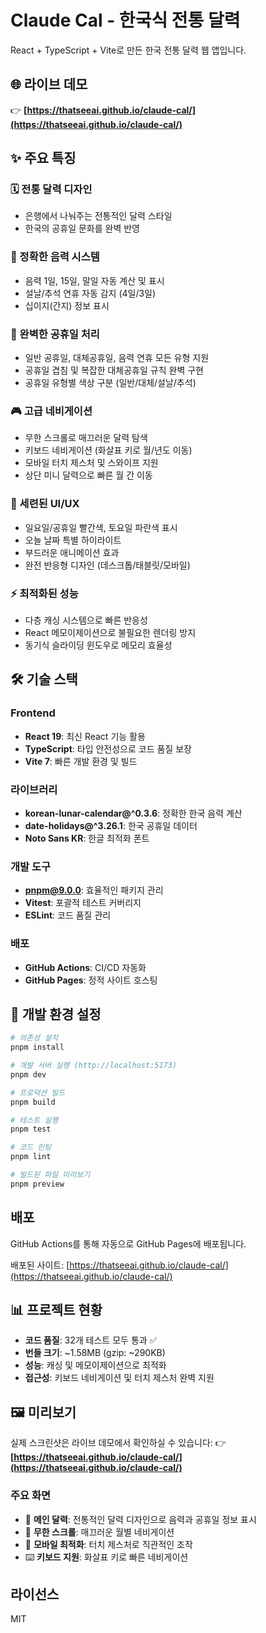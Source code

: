 # Claude Cal - 한국식 전통 달력

React + TypeScript + Vite로 만든 한국 전통 달력 웹 앱입니다.

## 🌐 라이브 데모

👉 **[https://thatseeai.github.io/claude-cal/](https://thatseeai.github.io/claude-cal/)**

## ✨ 주요 특징

### 🗓️ 전통 달력 디자인
- 은행에서 나눠주는 전통적인 달력 스타일
- 한국의 공휴일 문화를 완벽 반영

### 🌙 정확한 음력 시스템
- 음력 1일, 15일, 말일 자동 계산 및 표시
- 설날/추석 연휴 자동 감지 (4일/3일)
- 십이지(간지) 정보 표시

### 🎌 완벽한 공휴일 처리
- 일반 공휴일, 대체공휴일, 음력 연휴 모든 유형 지원
- 공휴일 겹침 및 복잡한 대체공휴일 규칙 완벽 구현
- 공휴일 유형별 색상 구분 (일반/대체/설날/추석)

### 🎮 고급 네비게이션
- 무한 스크롤로 매끄러운 달력 탐색
- 키보드 네비게이션 (화살표 키로 월/년도 이동)
- 모바일 터치 제스처 및 스와이프 지원
- 상단 미니 달력으로 빠른 월 간 이동

### 🎨 세련된 UI/UX
- 일요일/공휴일 빨간색, 토요일 파란색 표시
- 오늘 날짜 특별 하이라이트
- 부드러운 애니메이션 효과
- 완전 반응형 디자인 (데스크톱/태블릿/모바일)

### ⚡ 최적화된 성능
- 다층 캐싱 시스템으로 빠른 반응성
- React 메모이제이션으로 불필요한 렌더링 방지
- 동기식 슬라이딩 윈도우로 메모리 효율성

## 🛠 기술 스택

### Frontend
- **React 19**: 최신 React 기능 활용
- **TypeScript**: 타입 안전성으로 코드 품질 보장
- **Vite 7**: 빠른 개발 환경 및 빌드

### 라이브러리
- **korean-lunar-calendar@^0.3.6**: 정확한 한국 음력 계산
- **date-holidays@^3.26.1**: 한국 공휴일 데이터
- **Noto Sans KR**: 한글 최적화 폰트

### 개발 도구
- **pnpm@9.0.0**: 효율적인 패키지 관리
- **Vitest**: 포괄적 테스트 커버리지
- **ESLint**: 코드 품질 관리

### 배포
- **GitHub Actions**: CI/CD 자동화
- **GitHub Pages**: 정적 사이트 호스팅

## 🚀 개발 환경 설정

```bash
# 의존성 설치
pnpm install

# 개발 서버 실행 (http://localhost:5173)
pnpm dev

# 프로덕션 빌드
pnpm build

# 테스트 실행
pnpm test

# 코드 린팅
pnpm lint

# 빌드된 파일 미리보기
pnpm preview
```

## 배포

GitHub Actions를 통해 자동으로 GitHub Pages에 배포됩니다.

배포된 사이트: [https://thatseeai.github.io/claude-cal/](https://thatseeai.github.io/claude-cal/)

## 📊 프로젝트 현황

- **코드 품질**: 32개 테스트 모두 통과 ✅
- **번들 크기**: ~1.58MB (gzip: ~290KB)
- **성능**: 캐싱 및 메모이제이션으로 최적화
- **접근성**: 키보드 네비게이션 및 터치 제스처 완벽 지원

## 🖼️ 미리보기

실제 스크린샷은 라이브 데모에서 확인하실 수 있습니다:
👉 **[https://thatseeai.github.io/claude-cal/](https://thatseeai.github.io/claude-cal/)**

### 주요 화면
- 📅 **메인 달력**: 전통적인 달력 디자인으로 음력과 공휴일 정보 표시
- 🔄 **무한 스크롤**: 매끄러운 월별 네비게이션
- 📱 **모바일 최적화**: 터치 제스처로 직관적인 조작
- ⌨️ **키보드 지원**: 화살표 키로 빠른 네비게이션

## 라이선스

MIT
